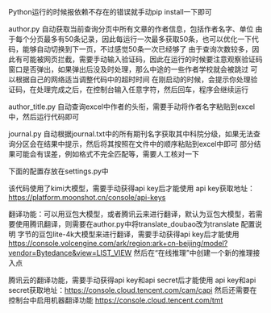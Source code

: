 Python运行的时候报依赖不存在的错误就手动pip install一下即可

author.py
自动获取当前查询分页中所有文章的作者信息，包括作者名字、单位
由于每个分页最多有50条记录，因此每运行一次最多获取50条，也可以优化一下代码，能够自动切换到下一页，不过感觉50条一次已经够了
由于查询次数较多，因此有可能被网页拦截，需要手动输入验证码，因此在运行的时候要注意观察验证码窗口是否弹出，如果弹出后没及时处理，那么中途的一些作者学校就会被跳过
可以根据自己的网络适当调整代码中的超时时间
在刚启动的时候，会提示你处理验证码，在处理完成之后，在控制台输入任意字符，然后回车，程序会继续运行

author_title.py
自动查询excel中作者的头衔，需要手动将作者名字粘贴到excel中，然后运行代码即可

journal.py
自动根据journal.txt中的所有期刊名字获取其中科院分级，如果无法查询分区会在结果中提示，然后将其按照在文件中的顺序粘贴到excel中即可
部分结果可能会有误差，例如格式不完全匹配等，需要人工核对一下

下面的配置存放在settings.py中

该代码使用了kimi大模型，需要手动获得api key后才能使用
api key获取地址：https://platform.moonshot.cn/console/api-keys

翻译功能：可以用豆包大模型，或者腾讯云来进行翻译，默认为豆包大模型，若需要使用腾讯翻译，则需要在author.py中将translate_doubao改为translate
配置说明
字节的豆包lite-4k大模型来进行翻译，需要手动获得api key后才能使用
https://console.volcengine.com/ark/region:ark+cn-beijing/model?vendor=Bytedance&view=LIST_VIEW
然后在“在线推理”中创建一个新的推理接入点

腾讯云的翻译功能，需要手动获得api key和api secret后才能使用
api key和api secret获取地址：https://console.cloud.tencent.com/cam/capi
然后还需要在控制台中启用机器翻译功能
https://console.cloud.tencent.com/tmt

